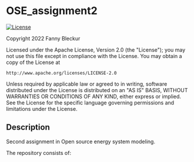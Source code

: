 # OSE_assignment2

[![License](https://img.shields.io/badge/License-Apache_2.0-blue.svg)](https://opensource.org/licenses/Apache-2.0)

Copyright 2022 Fanny Bleckur

Licensed under the Apache License, Version 2.0 (the "License");
you may not use this file except in compliance with the License.
You may obtain a copy of the License at

    http://www.apache.org/licenses/LICENSE-2.0

Unless required by applicable law or agreed to in writing, software
distributed under the License is distributed on an "AS IS" BASIS,
WITHOUT WARRANTIES OR CONDITIONS OF ANY KIND, either express or implied.
See the License for the specific language governing permissions and
limitations under the License.


## Description

Second assignment in Open source energy system modeling.

The repository consists of:
